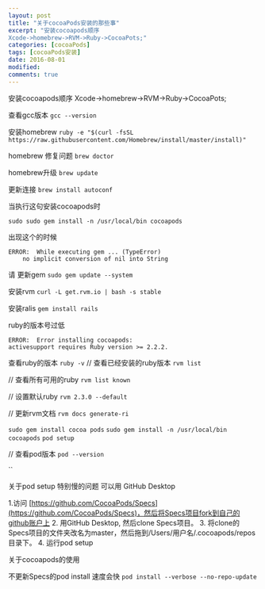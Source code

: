 ```yaml
---
layout: post
title: "关于cocoaPods安装的那些事"
excerpt: "安装cocoapods顺序
Xcode->homebrew->RVM->Ruby->CocoaPots;"
categories: [cocoaPods]
tags: [cocoaPods安装]
date: 2016-08-01 
modified: 
comments: true
---
```


安装cocoapods顺序
Xcode->homebrew->RVM->Ruby->CocoaPots;

查看gcc版本
`gcc --version`

安装homebrew
`ruby -e "$(curl -fsSL https://raw.githubusercontent.com/Homebrew/install/master/install)"`

homebrew 修复问题
`brew doctor`

homebrew升级
`brew update`

更新连接
`brew install autoconf`

当执行这句安装cocoapods时

`sudo sudo gem install -n /usr/local/bin cocoapods`

出现这个的时候

```
ERROR:  While executing gem ... (TypeError)
    no implicit conversion of nil into String
```


请
更新gem
`sudo gem update --system`

安装rvm
`curl -L get.rvm.io | bash -s stable`

安装ralis
`gem install rails`

ruby的版本号过低
```
ERROR:  Error installing cocoapods:
activesupport requires Ruby version >= 2.2.2.
```

查看ruby的版本
`ruby -v`
// 查看已经安装的ruby版本
`rvm list`

// 查看所有可用的ruby
`rvm list known`

// 设置默认ruby
`rvm 2.3.0 --default`

// 更新rvm文档
`rvm docs generate-ri`

`sudo gem install cocoa pods`
`sudo gem install -n /usr/local/bin cocoapods`
`pod setup`

// 查看pod版本
`pod --version`


``






关于pod setup 特别慢的问题
可以用 GitHub Desktop

1.访问 [https://github.com/CocoaPods/Specs](https://github.com/CocoaPods/Specs)，然后将Specs项目fork到自己的github账户上
2. 用GitHub Desktop, 然后clone Specs项目。
3. 将clone的Specs项目的文件夹改名为master，然后拖到/Users/用户名/.cocoapods/repos目录下。
4. 运行pod setup



关于cocoapods的使用

不更新Specs的pod install 速度会快
`pod install --verbose --no-repo-update`



